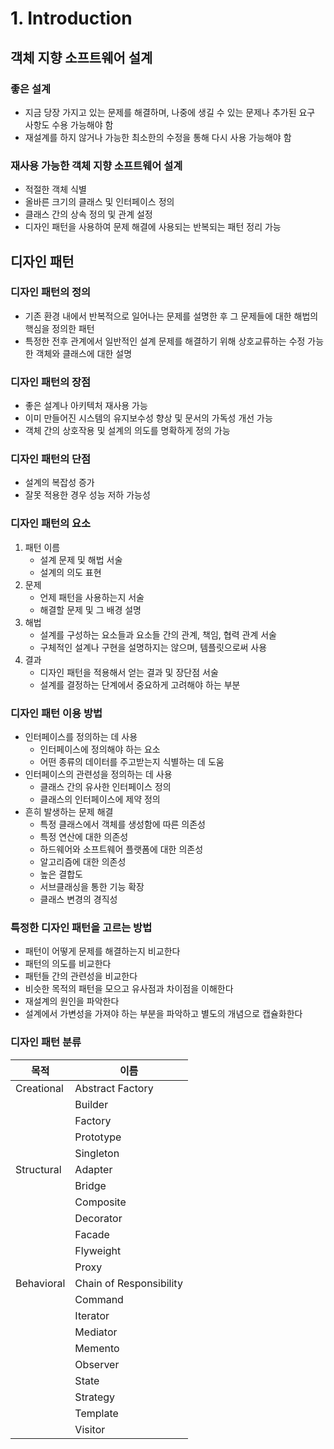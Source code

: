 # 1. Introduction

## 객체 지향 소프트웨어 설계

### 좋은 설계

- 지금 당장 가지고 있는 문제를 해결하며, 나중에 생길 수 있는 문제나 추가된 요구 사항도 수용 가능해야 함
- 재설계를 하지 않거나 가능한 최소한의 수정을 통해 다시 사용 가능해야 함

### 재사용 가능한 객체 지향 소프트웨어 설계

- 적절한 객체 식별
- 올바른 크기의 클래스 및 인터페이스 정의
- 클래스 간의 상속 정의 및 관계 설정
- 디자인 패턴을 사용하여 문제 해결에 사용되는 반복되는 패턴 정리 가능

## 디자인 패턴

### 디자인 패턴의 정의

- 기존 환경 내에서 반복적으로 일어나는 문제를 설명한 후 그 문제들에 대한 해법의 핵심을 정의한 패턴
- 특정한 전후 관계에서 일반적인 설계 문제를 해결하기 위해 상호교류하는 수정 가능한 객체와 클래스에 대한 설명

### 디자인 패턴의 장점

- 좋은 설계나 아키텍처 재사용 가능
- 이미 만들어진 시스템의 유지보수성 향상 및 문서의 가독성 개선 가능
- 객체 간의 상호작용 및 설계의 의도를 명확하게 정의 가능

### 디자인 패턴의 단점

- 설계의 복잡성 증가
- 잘못 적용한 경우 성능 저하 가능성

### 디자인 패턴의 요소

1. 패턴 이름
   - 설계 문제 및 해법 서술
   - 설계의 의도 표현
2. 문제
   - 언제 패턴을 사용하는지 서술
   - 해결할 문제 및 그 배경 설명
3. 해법
   - 설계를 구성하는 요소들과 요소들 간의 관계, 책임, 협력 관계 서술
   - 구체적인 설계나 구현을 설명하지는 않으며, 템플릿으로써 사용
4. 결과
   - 디자인 패턴을 적용해서 얻는 결과 및 장단점 서술
   - 설계를 결정하는 단계에서 중요하게 고려해야 하는 부분

### 디자인 패턴 이용 방법

- 인터페이스를 정의하는 데 사용
  - 인터페이스에 정의해야 하는 요소
  - 어떤 종류의 데이터를 주고받는지 식별하는 데 도움
- 인터페이스의 관련성을 정의하는 데 사용
  - 클래스 간의 유사한 인터페이스 정의
  - 클래스의 인터페이스에 제약 정의
- 흔히 발생하는 문제 해결
  - 특정 클래스에서 객체를 생성함에 따른 의존성
  - 특정 연산에 대한 의존성
  - 하드웨어와 소프트웨어 플랫폼에 대한 의존성
  - 알고리즘에 대한 의존성
  - 높은 결합도
  - 서브클래싱을 통한 기능 확장
  - 클래스 변경의 경직성

### 특정한 디자인 패턴을 고르는 방법

- 패턴이 어떻게 문제를 해결하는지 비교한다
- 패턴의 의도를 비교한다
- 패턴들 간의 관련성을 비교한다
- 비슷한 목적의 패턴을 모으고 유사점과 차이점을 이해한다
- 재설계의 원인을 파악한다
- 설계에서 가변성을 가져야 하는 부분을 파악하고 별도의 개념으로 캡슐화한다

### 디자인 패턴 분류

| **목적**   | **이름**                |
| ---------- | ----------------------- |
| Creational | Abstract Factory        |
|            | Builder                 |
|            | Factory                 |
|            | Prototype               |
|            | Singleton               |
| Structural | Adapter                 |
|            | Bridge                  |
|            | Composite               |
|            | Decorator               |
|            | Facade                  |
|            | Flyweight               |
|            | Proxy                   |
| Behavioral | Chain of Responsibility |
|            | Command                 |
|            | Iterator                |
|            | Mediator                |
|            | Memento                 |
|            | Observer                |
|            | State                   |
|            | Strategy                |
|            | Template                |
|            | Visitor                 |
